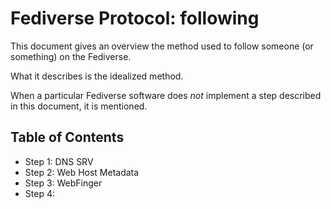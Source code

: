 # Fediverse Protocol: following

This document gives an overview the method used to follow someone (or something) on the Fediverse.

What it describes is the idealized method.

When a particular Fediverse software does _not_ implement a step described in this document, it is mentioned.

## Table of Contents
* Step 1: DNS SRV
* Step 2: Web Host Metadata
* Step 3: WebFinger
* Step 4: 
